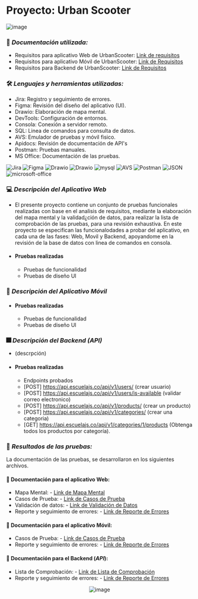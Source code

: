 # Proyecto: Urban Scooter

![image](https://github.com/user-attachments/assets/d91160b2-8dfe-41a7-a86f-a368424e95e7)  
### :page_facing_up: *Documentación utilizada:* 
- Requisitos para aplicativo Web de UrbanScooter:  [Link de requisitos](https://practicum-content.s3.us-west-1.amazonaws.com/new-markets/qa-final-project/Requisitos_de_aplicaciones_web.pdf)
- Requisitos para aplicativo Móvil de UrbanScooter: [Link de Requisitos](https://practicum-content.s3.us-west-1.amazonaws.com/new-markets/qa-final-project/Requisitos_para_la_aplicacin_mvil.pdf)
- Requisitos para Backend de UrbanScooter: [Link de Requisitos](https://practicum-content.s3.us-west-1.amazonaws.com/new-markets/qa-final-project/ESP/1.6_Requisitos_para_el_back-end_de_la_aplicacin.pdf)

### 🛠️ *Lenguajes y herramientas utilizadas:*
<div id="header" align="left">
    
- Jira: Registro y seguimiento de errores.
- Figma: Revisión del diseño del aplicativo (UI).
- Drawio: Elaboración de mapa mental.
- DevTools: Configuración de entornos.
- Consola: Conexión a servidor remoto.
- SQL: Linea de comandos para consulta de datos.
- AVS: Emulador de pruebas y móvil fisico. 
- Apidocs: Revisión de documentación de API's
- Postman: Pruebas manuales.
- MS Office: Documentación de las pruebas.

</a>
<img decoding="async" src="https://img.shields.io/badge/Jira-0052CC?style=for-the-badge&logo=Jira&logoColor=white" alt="Jira"/>
<img decoding="async" src="https://img.shields.io/badge/Figma-black?style=for-the-badge&logo=Figma&logoColor=white" alt="Figma"/>
<img decoding="async" src="https://img.shields.io/badge/Drawio-D85B01?style=for-the-badge&logo=Drawio&logoColor=white" alt="Drawio"/>
<img decoding="async" src="https://img.shields.io/badge/DevTools-D80B01?style=for-the-badge&logo=Drawio&logoColor=white" alt="Drawio"/>
<img decoding="async" src="https://img.shields.io/badge/SQL-009975?style=for-the-badge&logo=mysql&logoColor=white" alt="mysql"/>
<img decoding="async" src="https://img.shields.io/badge/AVS-404040?style=for-the-badge&logo=AVS&logoColor=white" alt="AVS"/>
<img decoding="async" src="https://img.shields.io/badge/Postman-D83B01?style=for-the-badge&logo=Postman&logoColor=white" alt="Postman"/>
<img decoding="async" src="https://img.shields.io/badge/JSON-30D5C8?style=for-the-badge&logo=JSON&logoColor=white" alt="JSON"/>
<img decoding="async" src="https://img.shields.io/badge/Microsoft_Office-D86B01?style=for-the-badge&logo=microsoft-office&logoColor=white" alt="microsoft-office"/>
</a>

### :computer:  *Descripción del Aplicativo Web* 
- El presente proyecto contiene un conjunto de pruebas funcionales realizadas con base en el analisis de requisitos, mediante la elaboración del mapa mental y la validad¿ción de datos, para realizar la lista de comprobación de las pruebas, para una revisión exhaustiva. En este proyecto se especifican las funcionalodades a probar del aplicativo, en cada una de las fases: Web, Movil y Backend, apoyandome en la revisión de la base de datos con linea de comandos en consola.
- #### Pruebas realizadas  
  - Pruebas de funcionalidad     
  - Pruebas de diseño UI

### :iphone:  *Descripción del Aplicativo Móvil* 


- #### Pruebas realizadas  
   - Pruebas de funcionalidad
   - Pruebas de diseño UI



### :fireworks: *Descripción del Backend (API)*
- (descrpción)


- #### Pruebas realizadas  
  - Endpoints probados
  - [POST] https://api.escuelajs.co/api/v1/users/ (crear usuario)
  - [POST] https://api.escuelajs.co/api/v1/users/is-available (validar correo electronico)
  - [POST] https://api.escuelajs.co/api/v1/products/ (crear un producto)
  - [POST] https://api.escuelajs.co/api/v1/categories/ (crear una categoria)
  - [GET] https://api.escuelajs.co/api/v1/categories/1/products (Obtenga todos los productos por categoría).

### 🧪 *Resultados de las pruebas:* 
 La documentación de las pruebas, se desarrollaron en los siguientes archivos.
#### :file_folder: Documentación para el aplicativo Web:
  - Mapa Mental: - [Link de Mapa Mental](https://drive.google.com/file/d/1Tlq_nlohLLor2G6BXbiNE60Pcda1g8IR/view?usp=drive_link)
  - Casos de Prueba: - [Link de Casos de Prueba](https://docs.google.com/spreadsheets/d/1hvfwoMpQvsjq_H7bXEM3jE1uttxDR5SV/edit?usp=sharing&ouid=117701476691019254617&rtpof=true&sd=true)
  - Validación de datos: - [Link de Validación de Datos](https://docs.google.com/spreadsheets/d/1hvfwoMpQvsjq_H7bXEM3jE1uttxDR5SV/edit?usp=sharing&ouid=117701476691019254617&rtpof=true&sd=true)
  - Reporte y seguimiento de errores: - [Link de Reporte de Errores](https://arqkarvga.atlassian.net/issues/?jql=project+%3D+%22KV19PF%22+ORDER+BY+created+ASC&atlOrigin=eyJpIjoiOGZlNTdhYjYwYmY3NGNlY2I2MWU0Zjc2NmUxZmIyYzMiLCJwIjoiaiJ9)
#### :file_folder: Documentación para el aplicativo Móvil:
  - Casos de Prueba: - [Link de Casos de Prueba](https://docs.google.com/spreadsheets/d/1hvfwoMpQvsjq_H7bXEM3jE1uttxDR5SV/edit?usp=drive_link&ouid=117701476691019254617&rtpof=true&sd=true)
  - Reporte y seguimiento de errores: - [Link de Reporte de Errores](https://arqkarvga.atlassian.net/issues/?jql=project+%3D+%22KV19PF%22+ORDER+BY+created+ASC&atlOrigin=eyJpIjoiOGZlNTdhYjYwYmY3NGNlY2I2MWU0Zjc2NmUxZmIyYzMiLCJwIjoiaiJ9) 
#### :file_folder: Documentación para el Backend (*API*):
  - Lista de Comprobación: - [Link de Lista de Comprobación](https://docs.google.com/spreadsheets/d/1hvfwoMpQvsjq_H7bXEM3jE1uttxDR5SV/edit?usp=sharing&ouid=117701476691019254617&rtpof=true&sd=true)
  - Reporte y seguimiento de errores: - [Link de Reporte de Errores](https://arqkarvga.atlassian.net/issues/?jql=project+%3D+%22KVAPFS9G1%22+ORDER+BY+created+DESC&atlOrigin=eyJpIjoiZGU1N2M4MWY4MWQ0NGNjOWFjNWQ5Yzk2NWYxM2NlZTYiLCJwIjoiaiJ9)

   <div id="header" align="center"> 
       
 ![image](https://github.com/user-attachments/assets/de266974-4ad8-4c1e-8772-5b14881cd72d)
